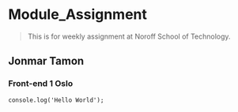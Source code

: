 # Module_Assignment
> This is for weekly assignment at Noroff School of Technology.

## Jonmar Tamon
### Front-end 1 Oslo

```console.log('Hello World');```


